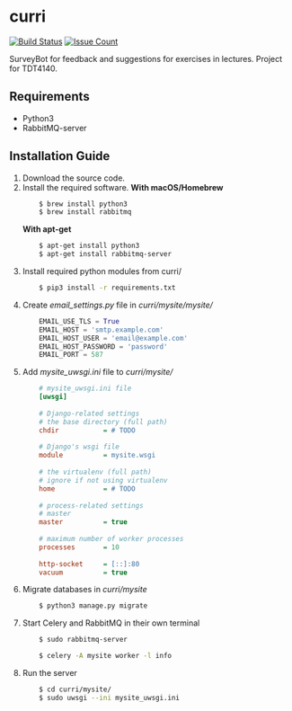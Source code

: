# curri
[![Build Status](https://travis-ci.org/ludvigk/curri.svg?branch=master)](https://travis-ci.org/ludvigk/curri)
[![Issue Count](https://codeclimate.com/github/ludvigk/curri/badges/issue_count.svg)](https://codeclimate.com/github/ludvigk/curri)


SurveyBot for feedback and suggestions for exercises in lectures. Project for TDT4140.

## Requirements
* Python3
* RabbitMQ-server

## Installation Guide

1. Download the source code.
2. Install the required software.
    **With macOS/Homebrew**
    ```zsh
        $ brew install python3
        $ brew install rabbitmq
    ```
    **With apt-get**
    ```zsh
        $ apt-get install python3
        $ apt-get install rabbitmq-server
    ```
3. Install required python modules from curri/
    ```zsh
        $ pip3 install -r requirements.txt
    ```
4. Create *email_settings.py* file in *curri/mysite/mysite/*
    ```python
        EMAIL_USE_TLS = True
        EMAIL_HOST = 'smtp.example.com'
        EMAIL_HOST_USER = 'email@example.com'
        EMAIL_HOST_PASSWORD = 'password'
        EMAIL_PORT = 587
    ```
5. Add *mysite_uwsgi.ini* file to *curri/mysite/*
    ```ini
        # mysite_uwsgi.ini file
        [uwsgi]
        
        # Django-related settings
        # the base directory (full path)
        chdir           = # TODO
        
        # Django's wsgi file
        module          = mysite.wsgi
        
        # the virtualenv (full path)
        # ignore if not using virtualenv
        home            = # TODO
        
        # process-related settings
        # master
        master          = true
        
        # maximum number of worker processes
        processes       = 10
        
        http-socket     = [::]:80
        vacuum          = true
    ```
6. Migrate databases in *curri/mysite*
    ```zsh
        $ python3 manage.py migrate
    ```
6. Start Celery and RabbitMQ in their own terminal
    ```zsh
        $ sudo rabbitmq-server
    ```
    ```zsh
        $ celery -A mysite worker -l info
    ```
7. Run the server
    ```zsh
        $ cd curri/mysite/
        $ sudo uwsgi --ini mysite_uwsgi.ini
    ```
